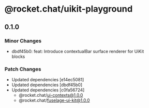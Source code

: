 # @rocket.chat/uikit-playground

## 0.1.0

### Minor Changes

- dbdf45b0: feat: Introduce contextualBar surface renderer for UiKit blocks

### Patch Changes

- Updated dependencies [e14ec5081]
- Updated dependencies [dbdf45b0]
- Updated dependencies [c0fa56724]
  - @rocket.chat/ui-contexts@1.0.0
  - @rocket.chat/fuselage-ui-kit@1.0.0
